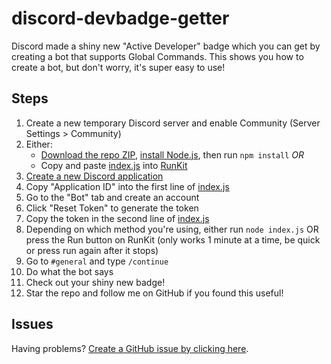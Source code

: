 # discord-devbadge-getter

Discord made a shiny new "Active Developer" badge which you can get by creating a bot that supports Global Commands. This shows you how to create a bot, but don't worry, it's super easy to use!

## Steps

1. Create a new temporary Discord server and enable Community (Server Settings > Community)
2. Either:
   - [Download the repo ZIP](https://github.com/Randomblock1/discord-devbadge-getter/archive/refs/heads/main.zip), [install Node.js](https://nodejs.org/en/), then run `npm install` *OR*
   - Copy and paste [index.js](index.js) into [RunKit](https://npm.runkit.com/npm)
3. [Create a new Discord application](https://discord.com/developers/applications)
4. Copy "Application ID" into the first line of [index.js](index.js)
5. Go to the "Bot" tab and create an account
6. Click "Reset Token" to generate the token
7. Copy the token in the second line of [index.js](index.js)
8. Depending on which method you're using, either run `node index.js` OR press the Run button on RunKit (only works 1 minute at a time, be quick or press run again after it stops)
9. Go to `#general` and type `/continue`
10. Do what the bot says
11. Check out your shiny new badge!
12. Star the repo and follow me on GitHub if you found this useful!

## Issues

Having problems? [Create a GitHub issue by clicking here](https://github.com/Randomblock1/discord-devbadge-getter/issues/new/choose).
